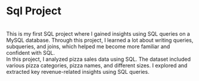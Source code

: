 # Sql Project
<br>
This is my first SQL project where I gained insights using SQL queries on a MySQL database. Through this project, I learned a lot about writing queries, subqueries, and joins, which helped me become more familiar and confident with SQL.
<br>
 In this project, I analyzed pizza sales data using SQL. The dataset included various pizza categories, pizza names, and different sizes. I explored and extracted key revenue-related insights using SQL queries.
